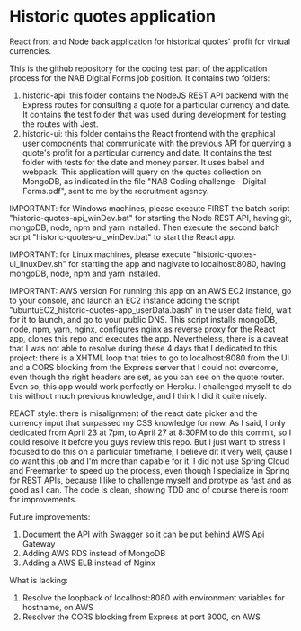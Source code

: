 # Historic quotes application
React front and Node back application for historical quotes' profit for virtual currencies.

This is the github repository for the coding test part of the application process for the NAB Digital Forms job position. It contains two folders:
1. historic-api: this folder contains the NodeJS REST API backend with the Express routes for consulting a quote for a particular currency
   and date. It contains the test folder that was used during development for testing the routes with Jest.
2. historic-ui: this folder contains the React frontend with the graphical user components that communicate with the previous API for
   querying a quote's profit for a particular currency and date. It contains the test folder with tests for the date and money parser.
   It uses babel and webpack.
This application will query on the quotes collection on MongoDB, as indicated in the file "NAB Coding challenge - Digital Forms.pdf", sent to me by the recruitment agency.

IMPORTANT: for Windows machines, please execute FIRST the batch script "historic-quotes-api_winDev.bat" for starting the Node REST API, having git, mongoDB, node, npm and yarn installed. Then execute the second batch script "historic-quotes-ui_winDev.bat" to start the React app.

IMPORTANT: for Linux machines, please execute "historic-quotes-ui_linuxDev.sh" for starting the app and nagivate to localhost:8080, having mongoDB, node, npm and yarn installed.

IMPORTANT: AWS version
For running this app on an AWS EC2 instance, go to your console, and launch an EC2 instance adding the script "ubuntuEC2_historic-quotes-app_userData.bash" in the user data field, wait for it to launch, and go to your public DNS.
This script installs mongoDB, node, npm, yarn, nginx, configures nginx as reverse proxy for the React app, clones this repo and executes the app. Nevertheless, there is a caveat that I was not able to resolve during these 4 days that I dedicated to this project: there is a XHTML loop that tries to go to localhost:8080 from the UI and a CORS blocking from the Express server that I could not overcome, even though the right headers are set, as you can see on the quote router. Even so, this app would work perfectly on Heroku. I challenged myself to do this without much previous knowledge, and I think I did it quite nicely.

REACT style: there is misalignment of the react date picker and the currency input that surpassed my CSS knowledge for now. As I said, I only dedicated from April 23 at 7pm, to April 27 at 8:30PM to do this commit, so I could resolve it before you guys review this repo. But I just want to stress I focused to do this on a particular timeframe, I believe dit it very well, çause I do want this job and I'm more than capable for it. I did not use Spring Cloud and Freemarker to speed up the process, even though I specialize in Spring for REST APIs, because I like to challenge myself and protype as fast and as good as I can. The code is clean, showing TDD and of course there is room for improvements.

Future improvements:
1. Document the API with Swagger so it can be put behind AWS Api Gateway
2. Adding AWS RDS instead of MongoDB
3. Adding a AWS ELB instead of Nginx

What is lacking:
1. Resolve the loopback of localhost:8080 with environment variables for hostname, on AWS
2. Resolver the CORS blocking from Express at port 3000, on AWS

